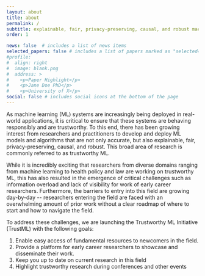 ```yaml
---
layout: about
title: about
permalink: /
subtitle: explainable, fair, privacy-preserving, causal, and robust machine learning research
order: 1

news: false  # includes a list of news items
selected_papers: false # includes a list of papers marked as "selected={true}"
#profile:
#  align: right
#  image: blank.png
#  address: >
#    <p>Paper Highlight</p>
#    <p>Jane Doe PhD</p>
#    <p>University of X</p>
social: false # includes social icons at the bottom of the page
---
```

As machine learning (ML) systems are increasingly being deployed in real-world applications, it is critical to ensure that these systems are behaving responsibly and are trustworthy.  To this end, there has been growing interest from researchers and practitioners to develop and deploy ML models and algorithms that are not only accurate, but also explainable, fair, privacy-preserving, causal, and robust. This broad area of research is commonly referred to as trustworthy ML.   
  
While it is incredibly exciting that researchers from diverse domains ranging from machine learning to health policy and law are working on trustworthy ML, this has also resulted in the emergence of critical challenges such as information overload and lack of visibility for work of early career researchers. Furthermore, the barriers to entry into this field are growing day-by-day -- researchers entering the field are faced with an overwhelming amount of prior work without a clear roadmap of where to start and how to navigate the field.   
  
To address these challenges, we are launching the Trustworthy ML Initiative (TrustML) with the following goals:   
1. Enable easy access of fundamental resources to newcomers in the field. 
2. Provide a platform for early career researchers to showcase and disseminate their work.
3. Keep you up to date on current research in this field
4. Highlight trustworthy research during conferences and other events

